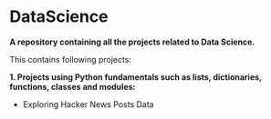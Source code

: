 # DataScience
__A repository containing all the projects related to Data Science.__

This contains following projects:

__1. Projects using Python fundamentals such as lists, dictionaries, functions, classes and modules:__
* Exploring Hacker News Posts Data
